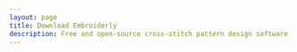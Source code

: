 ```yaml
---
layout: page
title: Download Embroiderly
description: Free and open-source cross-stitch pattern design software
---
```


<script setup>
import DownloadPage from '../.vitepress/components/DownloadPage.vue'
</script>

<DownloadPage
  title="Download Embroiderly"
  description="Free and open-source cross-stitch pattern design software"
/>
